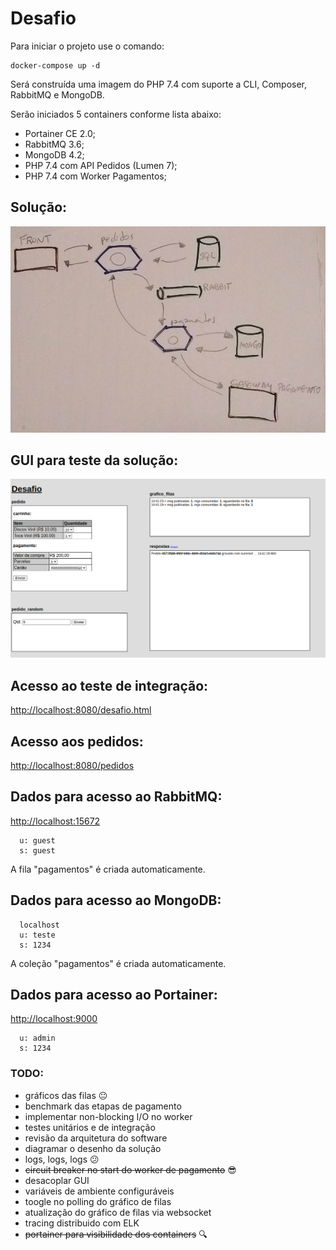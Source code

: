 # Desafio

Para iniciar o projeto use o comando: 
```
docker-compose up -d
```
Será construída uma imagem do PHP 7.4 com suporte a CLI, Composer, RabbitMQ e MongoDB.

Serão iniciados 5 containers conforme lista abaixo:
- Portainer CE 2.0;
- RabbitMQ 3.6;
- MongoDB 4.2;
- PHP 7.4 com API Pedidos (Lumen 7);
- PHP 7.4 com Worker Pagamentos;

## Solução:
![Solução](solucao.jpg)

## GUI para teste da solução:
![GUI](gui.png)

## Acesso ao teste de integração: 
[http://localhost:8080/desafio.html](http://localhost:8080/desafio.html)

## Acesso aos pedidos:
[http://localhost:8080/pedidos](http://localhost:8080/pedidos)

## Dados para acesso ao RabbitMQ:
[http://localhost:15672](http://localhost:15672)
```
  u: guest
  s: guest
```

A fila "pagamentos" é criada automaticamente.

## Dados para acesso ao MongoDB:
```
  localhost
  u: teste
  s: 1234
```

A coleção "pagamentos" é criada automaticamente.

## Dados para acesso ao Portainer:
[http://localhost:9000](http://localhost:9000)
```
  u: admin
  s: 1234
```

### TODO:
- gráficos das filas :neutral_face:
- benchmark das etapas de pagamento 
- implementar non-blocking I/O no worker 
- testes unitários e de integração
- revisão da arquitetura do software
- diagramar o desenho da solução
- logs, logs, logs :confused:
- <strike>circuit breaker no start do worker de pagamento</strike> :sunglasses:
- desacoplar GUI
- variáveis de ambiente configuráveis
- toogle no polling do gráfico de filas
- atualização do gráfico de filas via websocket
- tracing distribuido com ELK
- <strike>portainer para visibilidade dos containers</strike> :mag: